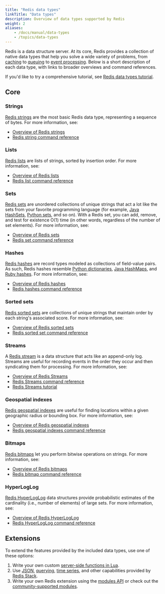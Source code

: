 ```yaml
---
title: "Redis data types"
linkTitle: "Data types"
description: Overview of data types supported by Redis
weight: 2
aliases:
    - /docs/manual/data-types
    - /topics/data-types
---
```


Redis is a data structure server. At its core, Redis provides a collection of native data types that help you solve a wide variety of problems, from [caching](/docs/manual/client-side-caching/) to [queuing](/docs/data-types/lists/) to [event processing](/docs/data-types/stream/). Below is a short description of each data type, with links to broader overviews and command references.

If you'd like to try a comprehensive tutorial, see [Redis data types tutorial](/docs/data-types/tutorial/).

## Core

### Strings 

[Redis strings](/docs/data-types/strings) are the most basic Redis data type, representing a sequence of bytes. For more information, see:

* [Overview of Redis strings](/docs/data-types/strings/)
* [Redis string command reference](/commands/?group=string)

### Lists

[Redis lists](/docs/data-types/lists) are lists of strings, sorted by insertion order. For more information, see:

* [Overview of Redis lists](/docs/data-types/lists/)
* [Redis list command reference](/commands/?group=list)

### Sets

[Redis sets](/docs/data-types/sets) are unordered collections of unique strings that act a lot like the sets from your favorite programming language (for example, [Java HashSets](https://docs.oracle.com/javase/7/docs/api/java/util/HashSet.html), [Python sets](https://docs.python.org/3.10/library/stdtypes.html#set-types-set-frozenset), and so on). With a Redis set, you can add, remove, and test for existence O(1) time (in other words, regardless of the number of set elements). For more information, see:

* [Overview of Redis sets](/docs/data-types/sets/)
* [Redis set command reference](/commands/?group=set)

### Hashes

[Redis hashes](/docs/data-types/hashes) are record types modeled as collections of field-value pairs. As such, Redis hashes resemble [Python dictionaries](https://docs.python.org/3/tutorial/datastructures.html#dictionaries), [Java HashMaps](https://docs.oracle.com/javase/8/docs/api/java/util/HashMap.html), and [Ruby hashes](https://ruby-doc.org/core-3.1.2/Hash.html). For more information, see:

* [Overview of Redis hashes](/docs/data-types/hashes/)
* [Redis hashes command reference](/commands/?group=hash)

### Sorted sets

[Redis sorted sets](/docs/data-types/sorted-sets) are collections of unique strings that maintain order by each string's associated score. For more information, see:

* [Overview of Redis sorted sets](/docs/data-types/sorted-sets)
* [Redis sorted set command reference](/commands/?group=sorted-set)

### Streams

A [Redis stream](/docs/data-types/stream) is a data structure that acts like an append-only log. Streams are useful for recording events in the order they occur and then syndicating them for processing. For more information, see:

* [Overview of Redis Streams](/docs/data-types/stream)
* [Redis Streams command reference](/commands/?group=streams)
* [Redis Streams tutorial](/docs/data-types/streams-tutorial)

### Geospatial indexes

[Redis geospatial indexes](/docs/data-types/geospatial) are useful for finding locations within a given geographic radius or bounding box. For more information, see:

* [Overview of Redis geospatial indexes](/docs/data-types/geospatial/)
* [Redis geospatial indexes command reference](/commands/?group=geo)

### Bitmaps

[Redis bitmaps](/docs/data-types/bitmaps/) let you perform bitwise operations on strings. For more information, see:

* [Overview of Redis bitmaps](/docs/data-types/bitmaps/)
* [Redis bitmap command reference](/commands/?group=bitmap)

### HyperLogLog

[Redis HyperLogLog](/docs/data-types/hyperloglogs) data structures provide probabilistic estimates of the cardinality (i.e., number of elements) of large sets. For more information, see:

* [Overview of Redis HyperLogLog](/docs/data-types/hyperloglogs)
* [Redis HyperLogLog command reference](/commands/?group=hyperloglog)

## Extensions

To extend the features provided by the included data types, use one of these options:

1. Write your own custom [server-side functions in Lua](/docs/manual/programmability/).
2. Use [JSON](/docs/stack/json/), [querying](/docs/stack/search/), [time series](/docs/stack/timeseries/), and other capabilities provided by [Redis Stack](/docs/stack/).
3. Write your own Redis extension using the [modules API](/docs/reference/modules/) or check out the [community-supported modules](/docs/modules/).
